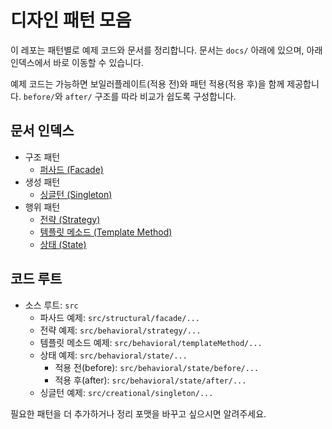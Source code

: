# 디자인 패턴 모음

이 레포는 패턴별로 예제 코드와 문서를 정리합니다. 문서는 `docs/` 아래에 있으며, 아래 인덱스에서 바로 이동할 수 있습니다.

예제 코드는 가능하면 보일러플레이트(적용 전)와 패턴 적용(적용 후)을 함께 제공합니다. `before/`와 `after/` 구조를 따라 비교가 쉽도록 구성합니다.

## 문서 인덱스

- 구조 패턴
   - [퍼사드 (Facade)](<docs/퍼사드(Facade).md>)
- 생성 패턴
   - [싱글턴 (Singleton)](<docs/싱글턴(Singleton).md>)
- 행위 패턴
   - [전략 (Strategy)](<docs/전략(Strategy).md>)
   - [템플릿 메소드 (Template Method)](<docs/템플릿메소드(TeamplateMethod).md>)
   - [상태 (State)](<docs/상태(State).md>)

## 코드 루트
- 소스 루트: `src`
  - 파사드 예제: `src/structural/facade/...`
  - 전략 예제: `src/behavioral/strategy/...`
  - 템플릿 메소드 예제: `src/behavioral/templateMethod/...`
  - 상태 예제: `src/behavioral/state/...`
    - 적용 전(before): `src/behavioral/state/before/...`
    - 적용 후(after): `src/behavioral/state/after/...`
  - 싱글턴 예제: `src/creational/singleton/...`

필요한 패턴을 더 추가하거나 정리 포맷을 바꾸고 싶으시면 알려주세요.
